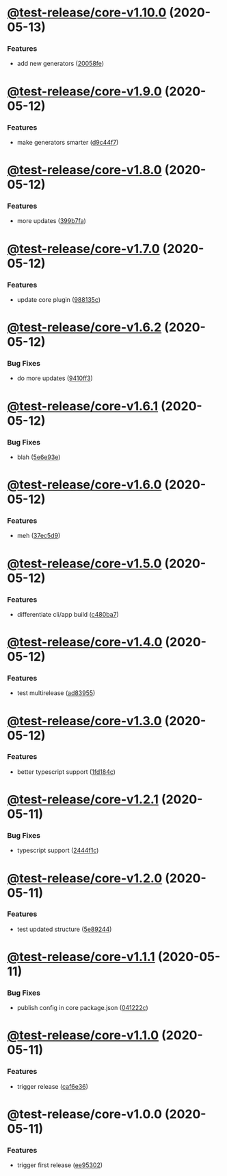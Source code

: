 # [@test-release/core-v1.10.0](https://github.com/developer239/test-release/compare/@test-release/core-v1.9.0...@test-release/core-v1.10.0) (2020-05-13)


### Features

* add new generators ([20058fe](https://github.com/developer239/test-release/commit/20058fe613e07bd37ece1115a21f55b95e295358))

# [@test-release/core-v1.9.0](https://github.com/developer239/test-release/compare/@test-release/core-v1.8.0...@test-release/core-v1.9.0) (2020-05-12)


### Features

* make generators smarter ([d9c44f7](https://github.com/developer239/test-release/commit/d9c44f715919d32dd429c44b6cf162b34585da65))

# [@test-release/core-v1.8.0](https://github.com/developer239/test-release/compare/@test-release/core-v1.7.0...@test-release/core-v1.8.0) (2020-05-12)


### Features

* more updates ([399b7fa](https://github.com/developer239/test-release/commit/399b7fa8334683ecff86e9834316550993b9e590))

# [@test-release/core-v1.7.0](https://github.com/developer239/test-release/compare/@test-release/core-v1.6.2...@test-release/core-v1.7.0) (2020-05-12)


### Features

* update core plugin ([988135c](https://github.com/developer239/test-release/commit/988135cc9e8b4ec788e30ee7baaf8856ea22d0f5))

# [@test-release/core-v1.6.2](https://github.com/developer239/test-release/compare/@test-release/core-v1.6.1...@test-release/core-v1.6.2) (2020-05-12)


### Bug Fixes

* do more updates ([9410ff3](https://github.com/developer239/test-release/commit/9410ff3f1c8e4d4732278e921930a4aa408b2d6f))

# [@test-release/core-v1.6.1](https://github.com/developer239/test-release/compare/@test-release/core-v1.6.0...@test-release/core-v1.6.1) (2020-05-12)


### Bug Fixes

* blah ([5e6e93e](https://github.com/developer239/test-release/commit/5e6e93ed97c1330df439641c9080c9100ecd1370))

# [@test-release/core-v1.6.0](https://github.com/developer239/test-release/compare/@test-release/core-v1.5.0...@test-release/core-v1.6.0) (2020-05-12)


### Features

* meh ([37ec5d9](https://github.com/developer239/test-release/commit/37ec5d9c3297e17dd17ba873a219e12caa0a3b1f))

# [@test-release/core-v1.5.0](https://github.com/developer239/test-release/compare/@test-release/core-v1.4.0...@test-release/core-v1.5.0) (2020-05-12)


### Features

* differentiate cli/app build ([c480ba7](https://github.com/developer239/test-release/commit/c480ba7314a166c3c10ca50f62a0e74a44fa510f))

# [@test-release/core-v1.4.0](https://github.com/developer239/test-release/compare/@test-release/core-v1.3.0...@test-release/core-v1.4.0) (2020-05-12)


### Features

* test multirelease ([ad83955](https://github.com/developer239/test-release/commit/ad83955f7cf9255a1af7ca689d4e0903fd148482))

# [@test-release/core-v1.3.0](https://github.com/developer239/test-release/compare/@test-release/core-v1.2.1...@test-release/core-v1.3.0) (2020-05-12)


### Features

* better typescript support ([1fd184c](https://github.com/developer239/test-release/commit/1fd184cbf800b05c1af9cb935b4ccf2dcc4186d1))

# [@test-release/core-v1.2.1](https://github.com/developer239/test-release/compare/@test-release/core-v1.2.0...@test-release/core-v1.2.1) (2020-05-11)


### Bug Fixes

* typescript support ([2444f1c](https://github.com/developer239/test-release/commit/2444f1cf0810d294a10dc3e8012e1ac768b4d687))

# [@test-release/core-v1.2.0](https://github.com/developer239/test-release/compare/@test-release/core-v1.1.1...@test-release/core-v1.2.0) (2020-05-11)


### Features

* test updated structure ([5e89244](https://github.com/developer239/test-release/commit/5e89244f8bf8a7f694f9bd72ac1e2ff0b5a5cfbd))

# [@test-release/core-v1.1.1](https://github.com/developer239/test-release/compare/@test-release/core-v1.1.0...@test-release/core-v1.1.1) (2020-05-11)


### Bug Fixes

* publish config in core package.json ([041222c](https://github.com/developer239/test-release/commit/041222c3770f0fd9e28d3147ccb9891c729a7664))

# [@test-release/core-v1.1.0](https://github.com/developer239/test-release/compare/@test-release/core-v1.0.0...@test-release/core-v1.1.0) (2020-05-11)


### Features

* trigger release ([caf6e36](https://github.com/developer239/test-release/commit/caf6e36fd8617b4db19b6db7c498eb1c93449157))

# @test-release/core-v1.0.0 (2020-05-11)


### Features

* trigger first release ([ee95302](https://github.com/developer239/test-release/commit/ee95302503e74fff6503f6658aa00b14740c1cf0))
